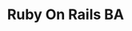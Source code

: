---
title: Ruby On Rails BA
layout: post
image: "/assets/images/projects/rorba.png"
post-image: "https://builtwithruby.com/assets/images/projects/rorba.png"
description: Site with 6000+ shortcuts to ruby on rails articles, tutorials, news, blogs.
technology: Ruby, Rails, JavaScript, jQuery, Bootstrap, CSS, PostgreSQL
available_on: Web
type: News and Tutorials
permalink: /ruby-on-rails-ba/
website_link: https://www.rubyonrails.ba
group: project
---